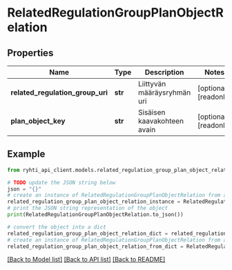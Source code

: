 # RelatedRegulationGroupPlanObjectRelation


## Properties

Name | Type | Description | Notes
------------ | ------------- | ------------- | -------------
**related_regulation_group_uri** | **str** | Liittyvän määräysryhmän uri | [optional] [readonly] 
**plan_object_key** | **str** | Sisäisen kaavakohteen avain | [optional] [readonly] 

## Example

```python
from ryhti_api_client.models.related_regulation_group_plan_object_relation import RelatedRegulationGroupPlanObjectRelation

# TODO update the JSON string below
json = "{}"
# create an instance of RelatedRegulationGroupPlanObjectRelation from a JSON string
related_regulation_group_plan_object_relation_instance = RelatedRegulationGroupPlanObjectRelation.from_json(json)
# print the JSON string representation of the object
print(RelatedRegulationGroupPlanObjectRelation.to_json())

# convert the object into a dict
related_regulation_group_plan_object_relation_dict = related_regulation_group_plan_object_relation_instance.to_dict()
# create an instance of RelatedRegulationGroupPlanObjectRelation from a dict
related_regulation_group_plan_object_relation_from_dict = RelatedRegulationGroupPlanObjectRelation.from_dict(related_regulation_group_plan_object_relation_dict)
```
[[Back to Model list]](../README.md#documentation-for-models) [[Back to API list]](../README.md#documentation-for-api-endpoints) [[Back to README]](../README.md)


